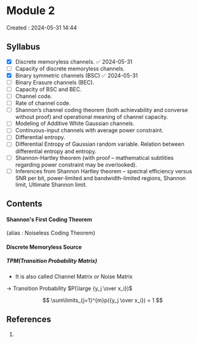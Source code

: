 # Module 2

Created : 2024-05-31 14:44

## Syllabus

- [x] Discrete memoryless channels. ✅ 2024-05-31
- [ ] Capacity of discrete memoryless channels.
- [x] Binary symmetric channels (BSC) ✅ 2024-05-31
- [ ] Binary Erasure channels (BEC).
- [ ] Capacity of BSC and BEC.
- [ ] Channel code.
- [ ] Rate of channel code.
- [ ] Shannon’s channel coding theorem (both achievability and converse without proof) and operational meaning of channel capacity.
- [ ] Modeling of Additive White Gaussian channels.
- [ ] Continuous-input channels with average power constraint.
- [ ] Differential entropy.
- [ ] Differential Entropy of Gaussian random variable. Relation between differential entropy and entropy.
- [ ] Shannon-Hartley theorem (with proof – mathematical subtlities regarding power constraint may be overlooked).
- [ ] Inferences from Shannon Hartley theorem – spectral efficiency versus SNR per bit, power-limited and bandwidth-limited regions, Shannon limit, Ultimate Shannon limit.

## Contents

#### Shannon's First Coding Theorem

{alias : Noiseless Coding Theorem}

#### Discrete Memoryless Source

##### TPM(Transition Probability Matrix)

- It is also called Channel Matrix or Noise Matrix

-> Transition Probability
$P(\large {y_j \over x_i})$

$$
\sum\limits_{j=1}^{m}p({y_j \over x_i}) = 1
$$

## References

1.
